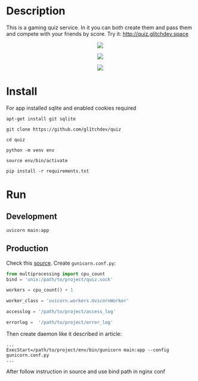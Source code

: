 # Description
This is a gaming quiz service. In it you can both create them and pass them and compete with your friends by score. Try it: http://quiz.glitchdev.space

<p align="center">
  <img src="https://i.imgur.com/npgDfX5.jpg">
</p>

<p align="center">
  <img src="https://i.imgur.com/aECyXnI.jpg">
</p>

<p align="center">
  <img src="https://i.imgur.com/skknLp4.jpg">
</p>

# Install 
For app installed sqlite and enabled cookies required
```shell
apt-get install git sqlite
```
```shell 
git clone https://github.com/gl1tchdev/quiz
```
```shell
cd quiz
```
```shell
python -m venv env
```
```shell
source env/bin/activate
```
```shell
pip install -r requirements.txt
```
# Run
## Development
```shell
uvicorn main:app
```
## Production
Check this [source](https://www.vultr.com/docs/how-to-deploy-fastapi-applications-with-gunicorn-and-nginx-on-ubuntu-20-04/). Create ```gunicorn.conf.py```:
```python
from multiprocessing import cpu_count
bind = 'unix:/path/to/project/quiz.sock'

workers = cpu_count() + 1

worker_class = 'uvicorn.workers.UvicornWorker'

accesslog = '/path/to/project/access_log'

errorlog =  '/path/to/project/error_log'
```
Then create daemon like it described in article:
```
...
ExecStart=/path/to/project/env/bin/gunicorn main:app --config gunicorn.conf.py
...
```
After follow instruction in source and use bind path in nginx conf
